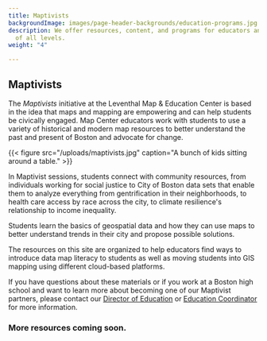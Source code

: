 ```yaml
---
title: Maptivists
backgroundImage: images/page-header-backgrounds/education-programs.jpg
description: We offer resources, content, and programs for educators and students
  of all levels.
weight: "4"

---
```

## Maptivists

The _Maptivists_ initiative at the Leventhal Map & Education Center is based in the idea that maps and mapping are empowering and can help students be civically engaged. Map Center educators work with students to use a variety of historical and modern map resources to better understand the past and present of Boston and advocate for change.

{{< figure src="/uploads/maptivists.jpg" caption="A bunch of kids sitting around a table." >}}

In Maptivist sessions, students connect with community resources, from individuals working for social justice to City of Boston data sets that enable them to analyze everything from gentrification in their neighborhoods, to health care access by race across the city, to climate resilience's relationship to income inequality.

Students learn the basics of geospatial data and how they can use maps to better understand trends in their city and propose possible solutions.

The resources on this site are organized to help educators find ways to introduce data map literacy to students as well as moving students into GIS mapping using different cloud-based platforms.

If you have questions about these materials or if you work at a Boston high school and want to learn more about becoming one of our Maptivist partners, please contact our [Director of Education](people/michelle-leblanc) or [Education Coordinator](people/lynn-brown) for more information.

### More resources coming soon.
